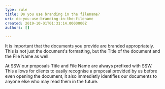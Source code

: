 ```yaml
---
type: rule
title: Do you use branding in the filename?
uri: do-you-use-branding-in-the-filename
created: 2019-10-01T01:31:14.0000000Z
authors: []

---
```


 
​It is important that the documents you provide are branded appropriately. This is not just the document's formatting, but the Title of the document and the File Name as well.​
 
​At SSW our proposals Title and File Name are always prefixed with SSW. This allows for clients to easily recognise a proposal provided by us before even opening the document, it also immedietly identifies our documents to anyone else who may read them in the future.

